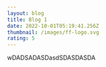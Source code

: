 ```yaml
---
layout: blog
title: Blog 1
date: 2022-10-01T05:19:41.256Z
thumbnail: /images/ff-logo.svg
rating: 5
---
```

wDADSADASDasdSDASDASDA